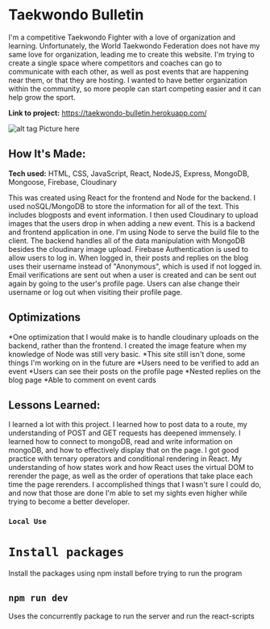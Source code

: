 # Taekwondo Bulletin
I'm a competitive Taekwondo Fighter with a love of organization and learning. Unfortunately, the World Taekwondo Federation does not have my same love for organization, leading me to create this website. I'm trying to create a single space where competitors and coaches can go to communicate with each other, as well as post events that are happening near them, or that they are hosting. I wanted to have better organization within the community, so more people can start competing easier and it can help grow the sport.

**Link to project:** https://taekwondo-bulletin.herokuapp.com/

![alt tag](http://placecorgi.com/1200/650) Picture here

## How It's Made:

**Tech used:** HTML, CSS, JavaScript, React, NodeJS, Express, MongoDB, Mongoose, Firebase, Cloudinary

This was created using React for the frontend and Node for the backend. I used noSQL/MongoDB to store the information for all of the text. This includes blogposts and event information. I then used Cloudinary to upload images that the users drop in when adding a new event. This is a backend and frontend application in one. I'm using Node to serve the build file to the client. The backend handles all of the data manipulation with MongoDB besides the cloudinary image upload. Firebase Authentication is used to allow users to log in. When logged in, their posts and replies on the blog uses their username instead of "Anonymous", which is used if not logged in. Email verifications are sent out when a user is created and can be sent out again by going to the user's profile page. Users can alse change their username or log out when visiting their profile page.

## Optimizations

*One optimization that I would make is to handle cloudinary uploads on the backend, rather than the frontend. I created the image feature when my knowledge of Node was still very basic.
*This site still isn't done, some things I'm working on in the future are
  *Users need to be verified to add an event
  *Users can see their posts on the profile page
  *Nested replies on the blog page
  *Able to comment on event cards
  
## Lessons Learned:

I learned a lot with this project. I learned how to post data to a route, my understanding of POST and GET requests has deepened immensely. I learned how to connect to mongoDB, read and write information on mongoDB, and how to effectively display that on the page. I got good practice with ternary operators and conditional rendering in React. My understanding of how states work and how React uses the virtual DOM to rerender the page, as well as the order of operations that take place each time the page rerenders. I accomplished things that I wasn't sure I could do, and now that those are done I'm able to set my sights even higher while trying to become a better developer.

### `Local Use`

# `Install packages`
Install the packages using npm install before trying to run the program

## `npm run dev`
Uses the concurrently package to run the server and run the react-scripts


